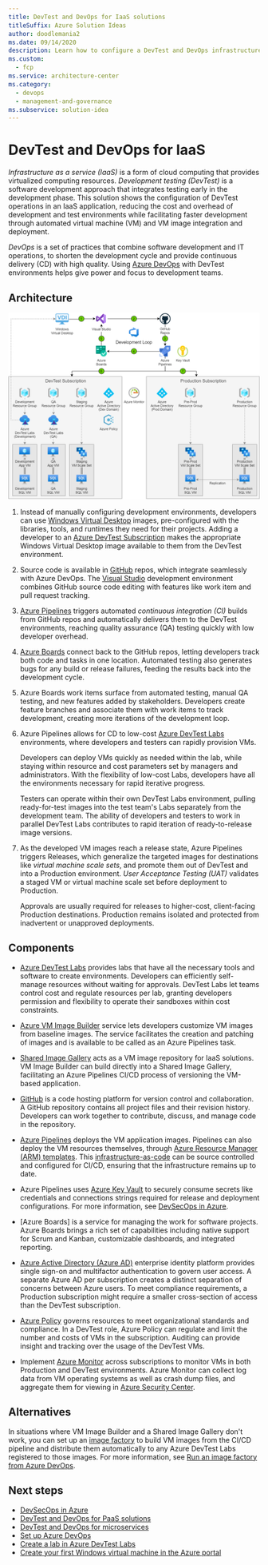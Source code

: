 ```yaml
---
title: DevTest and DevOps for IaaS solutions
titleSuffix: Azure Solution Ideas
author: doodlemania2
ms.date: 09/14/2020
description: Learn how to configure a DevTest and DevOps infrastructure for development, testing, and deployment of IaaS-based software.
ms.custom:
  - fcp
ms.service: architecture-center
ms.category:
  - devops
  - management-and-governance
ms.subservice: solution-idea
---
```


# DevTest and DevOps for IaaS

*Infrastructure as a service (IaaS)* is a form of cloud computing that provides virtualized computing resources. *Development testing (DevTest)* is a software development approach that integrates testing early in the development phase. This solution shows the configuration of DevTest operations in an IaaS application, reducing the cost and overhead of development and test environments while facilitating faster development through automated virtual machine (VM) and VM image integration and deployment.

*DevOps* is a set of practices that combine software development and IT operations, to shorten the development cycle and provide continuous delivery (CD) with high quality. Using [Azure DevOps](https://azure.microsoft.com/services/devops/) with DevTest environments helps give power and focus to development teams.

## Architecture

![Diagram showing the configuration of DevTest and DevOps for an IaaS application.](../media/dev-test-iaas.png)

1. Instead of manually configuring development environments, developers can use [Windows Virtual Desktop](https://azure.microsoft.com/services/virtual-desktop) images, pre-configured with the libraries, tools, and runtimes they need for their projects. Adding a developer to an [Azure DevTest Subscription](https://azure.microsoft.com/pricing/dev-test) makes the appropriate Windows Virtual Desktop image available to them from the DevTest environment.
   
2. Source code is available in [GitHub](https://azure.microsoft.com/products/github/) repos, which integrate seamlessly with Azure DevOps. The [Visual Studio](https://visualstudio.microsoft.com/) development environment combines GitHub source code editing with features like work item and pull request tracking.
   
3. [Azure Pipelines](/azure/devops/pipelines/get-started/pipelines-get-started) triggers automated *continuous integration (CI)* builds from GitHub repos and automatically delivers them to the DevTest environments, reaching quality assurance (QA) testing quickly with low developer overhead.
   
4. [Azure Boards](https://azure.microsoft.com/services/devops/boards/) connect back to the GitHub repos, letting developers track both code and tasks in one location. Automated testing also generates bugs for any build or release failures, feeding the results back into the development cycle.
   
5. Azure Boards work items surface from automated testing, manual QA testing, and new features added by stakeholders. Developers create feature branches and associate them with work items to track development, creating more iterations of the development loop.
   
6. Azure Pipelines allows for CD to low-cost [Azure DevTest Labs](https://azure.microsoft.com/pricing/dev-test/) environments, where developers and testers can rapidly provision VMs.
   
   Developers can deploy VMs quickly as needed within the lab, while staying within resource and cost parameters set by managers and administrators. With the flexibility of low-cost Labs, developers have all the environments necessary for rapid iterative progress.
   
   Testers can operate within their own DevTest Labs environment, pulling ready-for-test images into the test team's Labs separately from the development team. The ability of developers and testers to work in parallel DevTest Labs contributes to rapid iteration of ready-to-release image versions.
   
7. As the developed VM images reach a release state, Azure Pipelines triggers Releases, which generalize the targeted images for destinations like *virtual machine scale sets*, and promote them out of DevTest and into a Production environment. *User Acceptance Testing (UAT)* validates a staged VM or virtual machine scale set before deployment to Production.
   
   Approvals are usually required for releases to higher-cost, client-facing Production destinations. Production remains isolated and protected from inadvertent or unapproved deployments.

## Components
- [Azure DevTest Labs](https://azure.microsoft.com/services/devtest-lab/) provides labs that have all the necessary tools and software to create environments. Developers can efficiently self-manage resources without waiting for approvals. DevTest Labs let teams control cost and regulate resources per lab, granting developers permission and flexibility to operate their sandboxes within cost constraints.
  
- [Azure VM Image Builder](/azure/virtual-machines/windows/image-builder-overview) service lets developers customize VM images from baseline images. The service facilitates the creation and patching of images and is available to be called as an Azure Pipelines task.
  
- [Shared Image Gallery](/azure/virtual-machines/windows/shared-image-galleries) acts as a VM image repository for IaaS solutions. VM Image Builder can build directly into a Shared Image Gallery, facilitating an Azure Pipelines CI/CD process of versioning the VM-based application.
  
- [GitHub](https://docs.github.com/github/creating-cloning-and-archiving-repositories/about-repositories) is a code hosting platform for version control and collaboration. A GitHub repository contains all project files and their revision history. Developers can work together to contribute, discuss, and manage code in the repository.
  
- [Azure Pipelines](https://azure.microsoft.com/services/devops/pipelines/) deploys the VM application images. Pipelines can also deploy the VM resources themselves, through [Azure Resource Manager (ARM) templates](/azure/azure-resource-manager/templates/overview). This [infrastructure-as-code](/azure/devops/learn/what-is-infrastructure-as-code) can be source controlled and configured for CI/CD, ensuring that the infrastructure remains up to date.
  
- Azure Pipelines uses [Azure Key Vault](/azure/devops/pipelines/release/azure-key-vault) to securely consume secrets like credentials and connections strings required for release and deployment configurations. For more information, see [DevSecOps in Azure](/azure/architecture/solution-ideas/articles/devsecops-in-azure).
  
- [Azure Boards] is a service for managing the work for software projects. Azure Boards brings a rich set of capabilities including native support for Scrum and Kanban, customizable dashboards, and integrated reporting.
  
- [Azure Active Directory (Azure AD)](/azure/active-directory/fundamentals/active-directory-whatis) enterprise identity platform provides single sign-on and multifactor authentication to govern user access. A separate Azure AD per subscription creates a distinct separation of concerns between Azure users. To meet compliance requirements, a Production subscription might require a smaller cross-section of access than the DevTest subscription.
  
- [Azure Policy](/azure/governance/policy/concepts/recommended-policies) governs resources to meet organizational standards and compliance. In a DevTest role, Azure Policy can regulate and limit the number and costs of VMs in the subscription. Auditing can provide insight and tracking over the usage of the DevTest VMs.
  
- Implement [Azure Monitor](/azure/devtest-labs/security-baseline) across subscriptions to monitor VMs in both Production and DevTest environments. Azure Monitor can collect log data from VM operating systems as well as crash dump files, and aggregate them for viewing in [Azure Security Center](/azure/security-center/security-center-enable-data-collection).

## Alternatives
In situations where VM Image Builder and a Shared Image Gallery don't work, you can set up an [image factory](/azure/devtest-labs/image-factory-create) to build VM images from the CI/CD pipeline and distribute them automatically to any Azure DevTest Labs registered to those images. For more information, see [Run an image factory from Azure DevOps](/azure/devtest-labs/image-factory-set-up-devops-lab).

## Next steps
- [DevSecOps in Azure](/azure/architecture/solution-ideas/articles/devsecops-in-azure)
- [DevTest and DevOps for PaaS solutions](dev-test-paas.md)
- [DevTest and DevOps for microservices](dev-test-microservice.md)
- [Set up Azure DevOps](/azure/devops/get-started/)
- [Create a lab in Azure DevTest Labs](/azure/lab-services/tutorial-create-custom-lab)
- [Create your first Windows virtual machine in the Azure portal](/azure/virtual-machines/windows/quick-create-portal)
